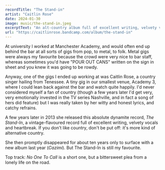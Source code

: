 ```yaml
---
recordTitle: "The Stand-in"
artist: "Caitlin Rose"
date: 2024-01-30
image: music/the-stand-in.jpeg
excerptText: "An alt-country album full of excellent writing, velvety vocals and heartbreak."
url: "https://caitlinrose.bandcamp.com/album/the-stand-in"
---
```


At university I worked at Manchester Academy, and would often end up behind the bar at all sorts of gigs from pop, to metal, to folk. Metal gigs were always my favourite because the crowd were very nice to bar staff, whereas sometimes you'd have "POUR OUT CANS" written on the sign in sheet and you knew it was going to be rowdy. 

Anyway, one of the gigs I ended up working at was Caitlin Rose, a country singer hailing from Tenessee. A tiny gig in our smallest venue, Academy 3, where I could lean back against the bar and watch quite happily. I'd never considered myself a fan of country (though a few years later I'd get very, very emotionally invested in the TV series Nashville, and in fact a song of hers did feature) but I was really taken by her witty and honest lyrics, and catchy refrains.

A few years later in 2013 she released this absolute dynamite record, *The Stand-In*, a vintage-flavoured record full of excellent writing, velvety vocals and heartbreak. If you don't like country, don't be put off: it's more kind of alternative country. 

She then promptly disappeared for about ten years only to surface with a new album last year (*Cazimi*). But The Stand-In is still my favourite. 

Top track: *No One To Call* is a short one, but a bittersweet plea from a lonely life on the road. 



